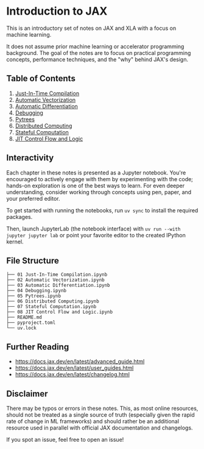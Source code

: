 # Introduction to JAX

This is an introductory set of notes on JAX and XLA with a focus on machine learning.

It does not assume prior machine learning or accelerator programming background.
The goal of the notes are to focus on practical programming concepts, performance techniques, and the "why" behind JAX's design.

## Table of Contents

1. [Just-In-Time Compilation](01%20Just-In-Time%20Compilation.ipynb)
2. [Automatic Vectorization](02%20Automatic%20Vectorization.ipynb)
3. [Automatic Differentiation](03%20Automatic%20Differentiation.ipynb)
4. [Debugging](04%20Debugging.ipynb)
5. [Pytrees](05%20Pytrees.ipynb)
6. [Distributed Computing](06%20Distributed%20Computing.ipynb)
7. [Stateful Computation](07%20Stateful%20Computation.ipynb)
8. [JIT Control Flow and Logic](08%20JIT%20Control%20Flow%20and%20Logic.ipynb)

## Interactivity

Each chapter in these notes is presented as a Jupyter notebook. You're encouraged to actively engage with them by experimenting with the code; hands-on exploration is one of the best ways to learn. For even deeper understanding, consider working through concepts using pen, paper, and your preferred editor.

To get started with running the notebooks, run `uv sync` to install the required packages.

Then, launch JupyterLab (the notebook interface) with `uv run --with jupyter jupyter lab` or point your favorite editor to the created IPython kernel.

## File Structure

```
├── 01 Just-In-Time Compilation.ipynb
├── 02 Automatic Vectorization.ipynb
├── 03 Automatic Differentiation.ipynb
├── 04 Debugging.ipynb
├── 05 Pytrees.ipynb
├── 06 Distributed Computing.ipynb
├── 07 Stateful Computation.ipynb
├── 08 JIT Control Flow and Logic.ipynb
├── README.md
├── pyproject.toml
└── uv.lock
```

## Further Reading

- https://docs.jax.dev/en/latest/advanced_guide.html
- https://docs.jax.dev/en/latest/user_guides.html
- https://docs.jax.dev/en/latest/changelog.html

## Disclaimer

There may be typos or errors in these notes. This, as most online resources, should not be treated as a single source of truth (especially given the rapid rate of change in ML frameworks) and should rather be an additional resource used in parallel with official JAX documentation and changelogs.

If you spot an issue, feel free to open an issue!
